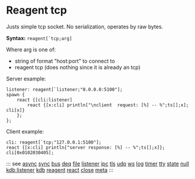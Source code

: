 # Reagent tcp

Justs simple tcp socket. No serialization, operates by raw bytes.

**Syntax:** ```reagent[`tcp;arg]```

Where arg is one of:

- string of format "host:port" to connect to
- reagent tcp (does nothing since it is already an tcp)

Server example:

```o
listener: reagent[`listener;"0.0.0.0:5100"];
spawn {
    react {[cli:listener]
        react {[x:cli] println["\nclient  request: [%] -- %";ts[];x]; cli[x]}
    };
};
```

Client example:

```o
cli: reagent[`tcp;"127.0.0.1:5100"];
react {[x:cli] println["server response: [%] -- %";ts[];x]};
cli[0x0102030405];
```

::: see
[async](/reference/types/reagents/async.md)
[sync](/reference/types/reagents/sync.md)
[bus](/reference/types/reagents/bus.md)
[deq](/reference/types/reagents/deq.md)
[file](/reference/types/reagents/file.md)
[listener](/reference/types/reagents/listener.md)
[ipc](/reference/types/reagents/ipc.md)
[tls](/reference/types/reagents/tls.md)
[udp](/reference/types/reagents/udp.md)
[ws](/reference/types/reagents/ws.md)
[log](/reference/types/reagents/log.md)
[timer](/reference/types/reagents/timer.md)
[tty](/reference/types/reagents/tty.md)
[state](/reference/types/reagents/state.md)
[null](/reference/types/reagents/null.md)
[kdb listener](/reference/types/reagents/kdblistener.md)
[kdb](/reference/types/reagents/kdb.md)
[reagent](/verbs/other/reagent.md)
[react](/verbs/other/react.md)
[close](/verbs/other/close.md)
[meta](/verbs/other/meta.md)
:::
